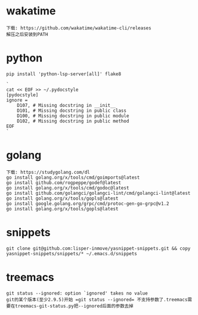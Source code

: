 # wakatime

    下载: https://github.com/wakatime/wakatime-cli/releases
    解压之后安装到PATH

# python

    pip install 'python-lsp-server[all]' flake8

    `
    cat << EOF >> ~/.pydocstyle
    [pydocstyle]
    ignore =
        D107, # Missing docstring in __init__
        D101, # Missing docstring in public class
        D100, # Missing docstring in public module
        D102, # Missing docstring in public method
    EOF
    `

# golang

    下载: https://studygolang.com/dl
    go install golang.org/x/tools/cmd/goimports@latest
    go install github.com/rogpeppe/godef@latest
    go install golang.org/x/tools/cmd/godoc@latest
    go install github.com/golangci/golangci-lint/cmd/golangci-lint@latest
    go install golang.org/x/tools/gopls@latest
    go install google.golang.org/grpc/cmd/protoc-gen-go-grpc@v1.2
    go install golang.org/x/tools/gopls@latest

# snippets

    git clone git@github.com:lisper-inmove/yasnippet-snippets.git && copy yasnippet-snippets/snippets/* ~/.emacs.d/snippets

# treemacs

    git status --ignored: option `ignored' takes no value
    git的某个版本(至少2.9.5)开始 =git status --ignored= 不支持参数了.treemacs需要在treemacs-git-status.py把--ignored后面的参数去掉
